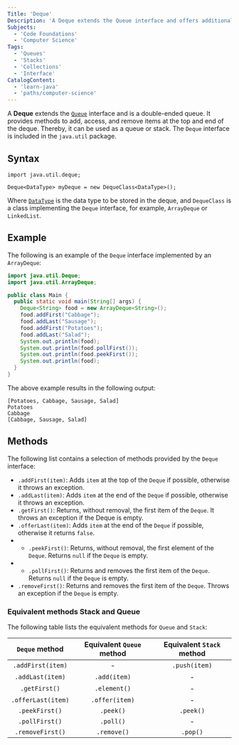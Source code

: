 ```yaml
---
Title: 'Deque'
Description: 'A Deque extends the Queue interface and offers additional methods to access and manipulate items at the top and end of the deque.'
Subjects:
  - 'Code Foundations'
  - 'Computer Science'
Tags:
  - 'Queues'
  - 'Stacks'
  - 'Collections'
  - 'Interface'
CatalogContent:
  - 'learn-java'
  - 'paths/computer-science'
---
```


A **Deque** extends the [`Queue`](https://www.codecademy.com/resources/docs/java/queue) interface and is a double-ended queue. It provides methods to add, access, and remove items at the top and end of the deque. Thereby, it can be used as a queue or stack. The `Deque` interface is included in the `java.util` package.

## Syntax

```pseudo
import java.util.deque;

Deque<DataType> myDeque = new DequeClass<DataType>();
```

Where [`DataType`](https://www.codecademy.com/resources/docs/java/data-types) is the data type to be stored in the deque, and `DequeClass` is a class implementing the `Deque` interface, for example, `ArrayDeque` or `LinkedList`.

## Example

The following is an example of the `Deque` interface implemented by an `ArrayDeque`:

```java
import java.util.Deque;
import java.util.ArrayDeque;

public class Main {
  public static void main(String[] args) {
    Deque<String> food = new ArrayDeque<String>();
    food.addFirst("Cabbage");
    food.addLast("Sausage");
    food.addFirst("Potatoes");
    food.addLast("Salad");
    System.out.println(food);
    System.out.println(food.pollFirst());
    System.out.println(food.peekFirst());
    System.out.println(food);
  }
}
```

The above example results in the following output:

```shell
[Potatoes, Cabbage, Sausage, Salad]
Potatoes
Cabbage
[Cabbage, Sausage, Salad]
```

## Methods

The following list contains a selection of methods provided by the `Deque` interface:

- `.addFirst(item)`: Adds `item` at the top of the `Deque` if possible, otherwise it throws an exception.
- `.addLast(item)`: Adds `item` at the end of the `Deque` if possible, otherwise it throws an exception.
- `.getFirst()`: Returns, without removal, the first item of the `Deque`. It throws an exception if the Deque is empty.
- `.offerLast(item)`: Adds `item` at the end of the `Deque` if possible, otherwise it returns `false`.
- - `.peekFirst()`: Returns, without removal, the first element of the `Deque`. Returns `null` if the `Deque` is empty.
- - `.pollFirst()`: Returns and removes the first item of the `Deque`. Returns `null` if the `Deque` is empty.
- `.removeFirst()`: Returns and removes the first item of the `Deque`. Throws an exception if the `Deque` is empty.

### Equivalent methods Stack and Queue

The following table lists the equivalent methods for `Queue` and `Stack`:

|   `Deque` method   | Equivalent `Queue` method | Equivalent `Stack` method |
| :----------------: | :-----------------------: | :-----------------------: |
| `.addFirst(item)`  |             -             |       `.push(item)`       |
|  `.addLast(item)`  |       `.add(item)`        |             -             |
|   `.getFirst()`    |       `.element()`        |             -             |
| `.offerLast(item)` |      `.offer(item)`       |             -             |
|   `.peekFirst()`   |         `.peek()`         |         `.peek()`         |
|   `.pollFirst()`   |         `.poll()`         |             -             |
|  `.removeFirst()`  |        `.remove()`        |         `.pop()`          |
